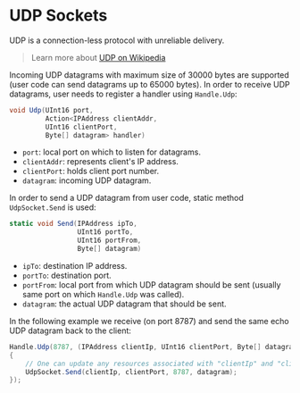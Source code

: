 # UDP Sockets

UDP is a connection-less protocol with unreliable delivery.

> Learn more about [UDP on Wikipedia](http://en.wikipedia.org/wiki/User_Datagram_Protocol)

Incoming UDP datagrams with maximum size of 30000 bytes are supported \(user code can send datagrams up to 65000 bytes\). In order to receive UDP datagrams, user needs to register a handler using `Handle.Udp`:

```csharp
void Udp(UInt16 port,
         Action<IPAddress clientAddr,
         UInt16 clientPort,
         Byte[] datagram> handler)
```

* `port`: local port on which to listen for datagrams.
* `clientAddr`: represents client's IP address.
* `clientPort`: holds client port number.
* `datagram`: incoming UDP datagram.

In order to send a UDP datagram from user code, static method `UdpSocket.Send` is used:

```csharp
static void Send(IPAddress ipTo,
                 UInt16 portTo,
                 UInt16 portFrom,
                 Byte[] datagram)
```

* `ipTo`: destination IP address.
* `portTo`: destination port.
* `portFrom`: local port from which UDP datagram should be sent \(usually same port on which `Handle.Udp` was called\).
* `datagram`: the actual UDP datagram that should be sent.

In the following example we receive \(on port 8787\) and send the same echo UDP datagram back to the client:

```csharp
Handle.Udp(8787, (IPAddress clientIp, UInt16 clientPort, Byte[] datagram) =>
{    
    // One can update any resources associated with "clientIp" and "clientPort".
    UdpSocket.Send(clientIp, clientPort, 8787, datagram);
});
```

